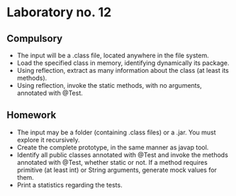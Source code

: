 # Laboratory no. 12

## Compulsory

- The input will be a .class file, located anywhere in the file system.
- Load the specified class in memory, identifying dynamically its package.
- Using reflection, extract as many information about the class (at least its methods).
- Using reflection, invoke the static methods, with no arguments, annotated with @Test. 

## Homework

- The input may be a folder (containing .class files) or a .jar. You must explore it recursively.
- Create the complete prototype, in the same manner as javap tool.
- Identify all public classes annotated with @Test and invoke the methods annotated with @Test, whether static or not.
    If a method requires primitive (at least int) or String arguments, generate mock values for them.
- Print a statistics regarding the tests. 
